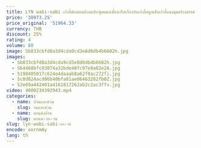 ```yaml
---
title: LYN wabi-sabi เก้าอี้พักผ่อนผ้าลมประชุมแขกเพื่อหารือเกี่ยวกับเก้าอี้สตูลเสือเก้าอี้แมงมุมสร้างสรรค์
price: '38973.25'
price_original: '51964.33'
currency: THB
discount: 25%
rating: 4
volume: 80
image: Sb833cbfd8a3d4cda9cd3e8d6db4b6602h.jpg
images:
  - Sb833cbfd8a3d4cda9cd3e8d6db4b6602h.jpg
  - S64468bfc93074a32bde48fc97e8a02e2A.jpg
  - S198405017c624e4daaab8a62f8ac272fi.jpg
  - Sc8d824acd06b40bfa81ae06463282fb0Z.jpg
  - S2e69a442401a4161817262ab2c2ac3ffv.jpg
video: 4000234392943.mp4
categories:
  - name: บ้านและสวน
    slug: านและสวน
  - name: ตกแต่งบ้าน
    slug: ตกแต-งบ-าน
slug: lyn-wabi-sabi-เก-าอ
encode: oornmAy
lang: th
---
```

  
